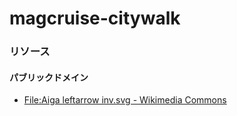 # magcruise-citywalk

### リソース
#### パブリックドメイン
- [File:Aiga leftarrow inv\.svg \- Wikimedia Commons](https://commons.wikimedia.org/wiki/File:Aiga_leftarrow_inv.svg)